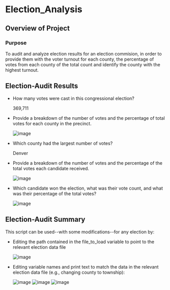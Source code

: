 # Election_Analysis

## Overview of Project

### Purpose
To audit and analyze election results for an election commision, in order to provide them with the voter turnout for each county, the percentage of votes from each county of the total count and identify the county with the highest turnout.

## Election-Audit Results
* How many votes were cast in this congressional election?

  369,711
  
* Provide a breakdown of the number of votes and the percentage of total votes for each county in the precinct.

  ![image](https://user-images.githubusercontent.com/5934390/111913640-6cf05b80-8a45-11eb-82cb-c46dbcc767d4.png)
  
* Which county had the largest number of votes?

  Denver
  
* Provide a breakdown of the number of votes and the percentage of the total votes each candidate received.

  ![image](https://user-images.githubusercontent.com/5934390/111913670-901b0b00-8a45-11eb-8d17-e8ae82f9cd96.png)
  
* Which candidate won the election, what was their vote count, and what was their percentage of the total votes?

  ![image](https://user-images.githubusercontent.com/5934390/111913686-a3c67180-8a45-11eb-9ad9-60859991dc70.png)
  
## Election-Audit Summary
This script can be used--with some modifications--for any election by:
* Editing the path contained in the file_to_load variable to point to the relevant election data file

  ![image](https://user-images.githubusercontent.com/5934390/111913965-82b25080-8a46-11eb-8e87-a7c263474c12.png)

* Editing variable names and print text to match the data in the relevant election data file (e.g., changing county to township):

  ![image](https://user-images.githubusercontent.com/5934390/111914066-f48a9a00-8a46-11eb-8559-725bdda37944.png)
  ![image](https://user-images.githubusercontent.com/5934390/111914081-010ef280-8a47-11eb-882d-6fc50e2495d9.png)
  ![image](https://user-images.githubusercontent.com/5934390/111914018-bbeac080-8a46-11eb-98ad-e688e8a15560.png)
  
